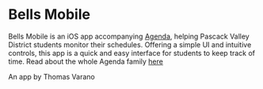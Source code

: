 # Bells Mobile

Bells Mobile is an iOS app accompanying [Agenda](https://tvarano.github.io/agenda/index.html), helping Pascack Valley District students monitor their schedules. Offering a simple UI 
and intuitive controls, this app is a quick and easy interface for students to keep track of time. Read about the whole Agenda family 
[here](https://github.com/tvarano/agenda/blob/master/README.md)

An app by Thomas Varano
